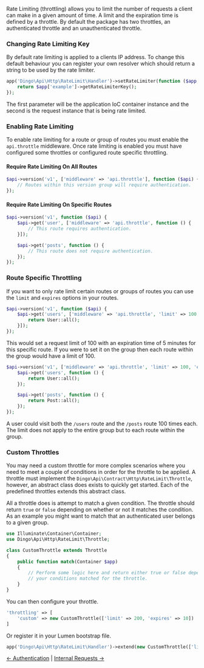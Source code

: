 Rate Limiting (throttling) allows you to limit the number of requests a client can make in a given amount of time. A limit and the expiration time is defined by a throttle. By default the package has two throttles, an authenticated throttle and an unauthenticated throttle.

### Changing Rate Limiting Key

By default rate limiting is applied to a clients IP address. To change this default behaviour you can register your own resolver which should return a string
to be used by the rate limiter.

```php
app('Dingo\Api\Http\RateLimit\Handler')->setRateLimiter(function ($app, $request) {
    return $app['example']->getRateLimiterKey();
});
```

The first parameter will be the application IoC container instance and the second is the request instance that is being rate limited.

### Enabling Rate Limiting

To enable rate limiting for a route or group of routes you must enable the `api.throttle` middleware. Once rate limiting is enabled you must have configured some throttles or configured route specific throttling.

#### Require Rate Limiting On All Routes

```php
$api->version('v1', ['middleware' => 'api.throttle'], function ($api) {
    // Routes within this version group will require authentication.
});
```

#### Require Rate Limiting On Specific Routes

```php
$api->version('v1', function ($api) {
    $api->get('user', ['middleware' => 'api.throttle', function () {
        // This route requires authentication.
    }]);

    $api->get('posts', function () {
        // This route does not require authentication.
    });
});
```

### Route Specific Throttling

If you want to only rate limit certain routes or groups of routes you can use the `limit` and `expires` options in your routes.

```php
$api->version('v1', function ($api) {
    $api->get('users', ['middleware' => 'api.throttle', 'limit' => 100, 'expires' => 5, function () {
        return User::all();
    }]);
});
```

This would set a request limit of 100 with an expiration time of 5 minutes for this specific route. If you were to set it on the group then each route within the group would have a limit of 100.

```php
$api->version('v1', ['middleware' => 'api.throttle', 'limit' => 100, 'expires' => 5], function ($api) {
    $api->get('users', function () {
        return User::all();
    });

    $api->get('posts', function () {
        return Post::all();
    });
});
```

A user could visit both the `/users` route and the `/posts` route 100 times each. The limit does not apply to the entire group but to each route within the group.

### Custom Throttles

You may need a custom throttle for more complex scenarios where you need to meet a couple of conditions in order for the throttle to be applied. A throttle must implement the `Dingo\Api\Contract\Http\RateLimit\Throttle`, however, an abstract class does exists to quickly get started. Each of the predefined throttles extends this abstract class.

All a throttle does is attempt to match a given condition. The throttle should return `true` or `false` depending on whether or not it matches the condition. As an example you might want to match that an authenticated user belongs to a given group.

```php
use Illuminate\Container\Container;
use Dingo\Api\Http\RateLimit\Throttle;

class CustomThrottle extends Throttle
{
    public function match(Container $app)
    {
        // Perform some logic here and return either true or false depending on whether
        // your conditions matched for the throttle.
    }
}
```

You can then configure your throttle.

```php
'throttling' => [
    'custom' => new CustomThrottle(['limit' => 200, 'expires' => 10])
]
```

Or register it in your Lumen bootstrap file.

```php
app('Dingo\Api\Http\RateLimit\Handler')->extend(new CustomThrottle(['limit' => 200, 'expires' => 10]));
```

[← Authentication](https://github.com/dingo/api/wiki/Authentication) | [Internal Requests →](https://github.com/dingo/api/wiki/Internal-Requests)
